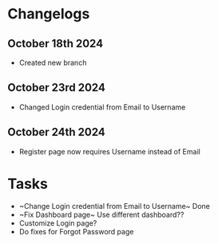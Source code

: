 # Changelogs
## October 18th 2024
- Created new branch

## October 23rd 2024
- Changed Login credential from Email to Username

## October 24th 2024
- Register page now requires Username instead of Email

# Tasks
- ~Change Login credential from Email to Username~ Done
- ~Fix Dashboard page~ Use different dashboard??
- Customize Login page?
- Do fixes for Forgot Password page
